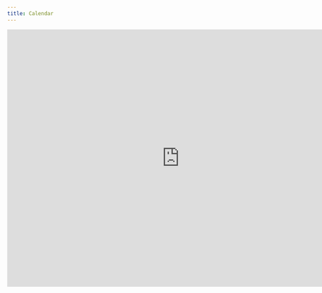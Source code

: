 ```yaml
---
title: Calendar
---
```


<iframe src="https://calendar.google.com/calendar/embed?showTitle=0&amp;showPrint=0&amp;showTabs=0&amp;showCalendars=0&amp;showTz=0&amp;height=600&amp;wkst=1&amp;bgcolor=%23FFFFFF&amp;src=boulderdsa%40gmail.com&amp;color=%23AB8B00&amp;ctz=America%2FDenver" style="border-width:0" width="800" height="600" frameborder="0" scrolling="no"></iframe>
